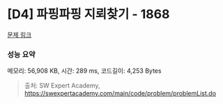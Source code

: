 # [D4] 파핑파핑 지뢰찾기 - 1868 

[문제 링크](https://swexpertacademy.com/main/code/problem/problemDetail.do?contestProbId=AV5LwsHaD1MDFAXc) 

### 성능 요약

메모리: 56,908 KB, 시간: 289 ms, 코드길이: 4,253 Bytes



> 출처: SW Expert Academy, https://swexpertacademy.com/main/code/problem/problemList.do